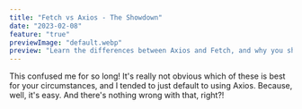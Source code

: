 ```yaml
---
title: "Fetch vs Axios - The Showdown"
date: "2023-02-08"
feature: "true"
previewImage: "default.webp"
preview: "Learn the differences between Axios and Fetch, and why you should choose one over the other."
---
```


This confused me for so long! It's really not obvious which of these is best for your circumstances, and I tended to just default to using Axios. Because, well, it's easy. And there's nothing wrong with that, right?!
